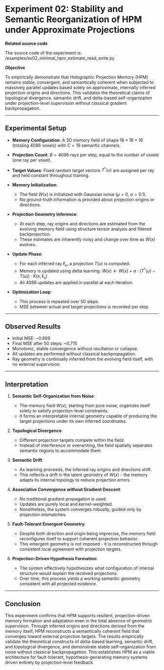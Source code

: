 # Experiment 02: Stability and Semantic Reorganization of HPM under Approximate Projections

**Related source code**  

The source code of the experiment is: /examples/ex02_minimal_hpm_estimate_read_write.py

**Objective**

To empirically demonstrate that Holographic Projection Memory (HPM) remains stable, convergent, and semantically coherent when subjected to massively parallel updates based solely on approximate, internally inferred projection origins and directions. This validates the theoretical claims of topological divergence, semantic drift, and delta-based self-organization under projection-level supervision without classical gradient backpropagation.

---

## Experimental Setup

* **Memory Configuration**: A 3D memory field of shape $16 \times 16 \times 16$ (totaling 4096 voxels) with $C=16$ semantic channels.
* **Projection Count**: $B = 4096$ rays per step, equal to the number of voxels (one ray per voxel).
* **Target Values**: Fixed random target vectors $T^*(u)$ are assigned per ray and held constant throughout training.
* **Memory Initialization**:

  * The field $W(x)$ is initialized with Gaussian noise ($\mu = 0$, $\sigma = 0.1$).
  * No ground-truth information is provided about projection origins or directions.
* **Projection Geometry Inference**:

  * At each step, ray origins and directions are estimated from the evolving memory field using structure tensor analysis and filtered backprojection.
  * These estimates are inherently noisy and change over time as $W(x)$ evolves.
* **Update Phase**:

  * For each inferred ray $\ell_u$, a projection $T(u)$ is computed.
  * Memory is updated using delta learning:
    $W(x) \leftarrow W(x) + \alpha \cdot (T^*(u) - T(u)) \cdot K(x, \ell_u)$
  * All 4096 updates are applied in parallel at each iteration.
* **Optimization Loop**:

  * This process is repeated over 50 steps.
  * MSE between actual and target projections is recorded per step.

---

## Observed Results

* Initial MSE: ~0.889
* Final MSE after 50 steps: ~0.715
* Monotonic, stable convergence without oscillation or collapse.
* All updates are performed without classical backpropagation.
* Ray geometry is continually inferred from the evolving field itself, with no external supervision.

---

## Interpretation

1. **Semantic Self-Organization from Noise**:

   * The memory field $W(x)$, starting from pure noise, organizes itself solely to satisfy projection-level constraints.
   * It forms an interpretable internal geometry capable of producing the target projections under its own inferred coordinates.

2. **Topological Divergence**:

   * Different projection targets compete within the field.
   * Instead of interference or overwriting, the field spatially separates semantic regions to accommodate them.

3. **Semantic Drift**:

   * As learning proceeds, the inferred ray origins and directions shift.
   * This reflects a drift in the latent geometry of $W(x)$ - the memory adapts its internal topology to reduce projection errors.

4. **Associative Convergence without Gradient Descent**:

   * No traditional gradient propagation is used.
   * Updates are purely local and kernel-weighted.
   * Nonetheless, the system converges robustly, guided only by projection mismatches.

5. **Fault-Tolerant Emergent Geometry**:

   * Despite both direction and origin being imprecise, the memory field reconfigures itself to support coherent projection behavior.
   * This emergent geometry is not imposed - it is reconstructed through consistent local agreement with projection targets.

6. **Projection-Driven Hypothesis Formation**:

   * The system effectively hypothesizes what configuration of internal structure would explain the received projections.
   * Over time, this process yields a working semantic geometry consistent with all projected evidence.

---

## Conclusion

This experiment confirms that HPM supports resilient, projection-driven memory formation and adaptation even in the total absence of geometric supervision. Through inferred origins and directions derived from the memory itself, HPM reconstructs a semantically coherent field that converges toward external projection targets. The results empirically validate the theoretical constructs of delta-based learning, semantic drift, and topological divergence, and demonstrate stable self-organization from noise without classical backpropagation. This establishes HPM as a viable architecture for fault-tolerant, hypothesis-generating memory systems driven entirely by projection-level feedback.
